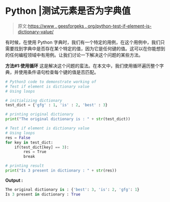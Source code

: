 # Python |测试元素是否为字典值

> 原文:[https://www . geesforgeks . org/python-test-if-element-is-dictionary-value/](https://www.geeksforgeeks.org/python-test-if-element-is-dictionary-value/)

有时候，在使用 Python 字典时，我们有一个特定的用例，在这个用例中，我们只需要找到字典中是否存在某个特定的值，因为它是任何键的值。这可以在你能想到的任何编程领域中有用例。让我们讨论一下解决这个问题的某些方法。

**方法#1:使用循环**
这是解决这个问题的蛮法。在本文中，我们使用循环遍历整个字典，并使用条件语句检查每个键的值是否匹配。

```py
# Python3 code to demonstrate working of
# Test if element is dictionary value
# Using loops

# initializing dictionary
test_dict = {'gfg' : 1, 'is' : 2, 'best' : 3}

# printing original dictionary
print("The original dictionary is : " + str(test_dict))

# Test if element is dictionary value
# Using loops
res = False
for key in test_dict:
    if(test_dict[key] == 3):
        res = True 
        break

# printing result
print("Is 3 present in dictionary : " + str(res))
```

**Output :**

```py
The original dictionary is : {'best': 3, 'is': 2, 'gfg': 1}
Is 3 present in dictionary : True

```
